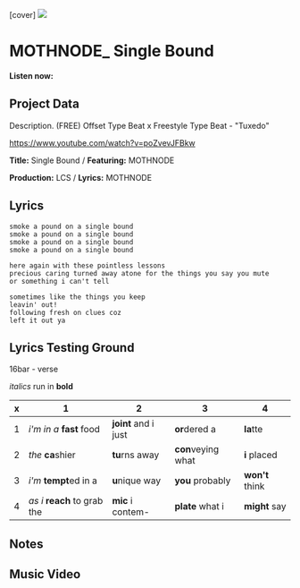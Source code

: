 [cover] ![](57175019_319474918741616_8502199518755923887_n.jpg)

# MOTHNODE_ Single Bound

**Listen now:** 

## Project Data

Description. (FREE) Offset Type Beat x Freestyle Type Beat - "Tuxedo"

https://www.youtube.com/watch?v=poZvevJFBkw

**Title:** Single Bound / **Featuring:** MOTHNODE

**Production:** LCS / **Lyrics:** MOTHNODE

## Lyrics

```
smoke a pound on a single bound
smoke a pound on a single bound
smoke a pound on a single bound
smoke a pound on a single bound

here again with these pointless lessons
precious caring turned away atone for the things you say you mute
or something i can't tell

sometimes like the things you keep
leavin' out!
following fresh on clues coz
left it out ya

```

## Lyrics Testing Ground

16bar - verse

*italics* run in
**bold**

| x | 1 | 2 | 3 | 4 |
|---|---|---|---|---|
| 1 | *i'm in a* **fast** food | **joint** and i just  | **or**dered a  | **la**tte  |
| 2 | *the* **ca**shier | **tu**rns away  |  **con**veying what |  **i** placed |
| 3 | *i'm* **tempt**ed in a | **u**nique way  |  **you** probably |  **won't** think |
| 4 | *as i* **reach** to grab the |  **mic** i contem-  | **plate** what i | **might** say |

## Notes

## Music Video
